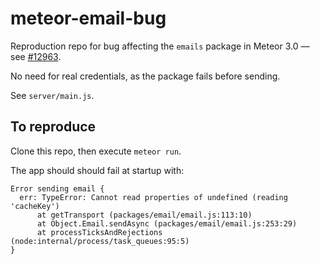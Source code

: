 # meteor-email-bug

Reproduction repo for bug affecting the `emails` package in Meteor 3.0 &mdash; see [#12963](https://github.com/meteor/meteor/issues/12963).

No need for real credentials, as the package fails before sending.

See `server/main.js`.

## To reproduce

Clone this repo, then execute `meteor run`.

The app should should fail at startup with:

```
Error sending email {
  err: TypeError: Cannot read properties of undefined (reading 'cacheKey')
      at getTransport (packages/email/email.js:113:10)
      at Object.Email.sendAsync (packages/email/email.js:253:29)
      at processTicksAndRejections (node:internal/process/task_queues:95:5)
}
```

